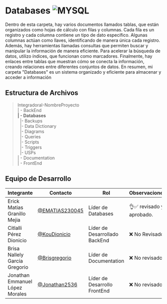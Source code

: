 # Databases  ![MYSQL](https://img.shields.io/badge/MySQL-005C84?style=for-the-badge&logo=mysql&logoColor=white)


Dentro de esta carpeta, hay varios documentos llamados tablas, que están organizados como hojas de cálculo con filas y columnas. Cada fila es un registro y cada columna contiene un tipo de dato específico. Algunas columnas actúan como llaves, identificando de manera única cada registro. Además, hay herramientas llamadas consultas que permiten buscar y manipular la información de manera eficiente. Para acelerar la búsqueda de datos, utilizo índices, que funcionan como marcadores. Finalmente, hay enlaces entre tablas que muestran cómo se conecta la información, creando relaciones entre diferentes conjuntos de datos. En resumen, mi carpeta "Databases" es un sistema organizado y eficiente para almacenar y acceder a información

## Estructura de Archivos

>IntegradoraI-NombreProyecto<br>
>| - BackEnd <br>
>**| - Databases**<br>
>&nbsp;&nbsp;|- Backups<br>
>&nbsp;&nbsp;|- Data Dictionary<br>
>&nbsp;&nbsp;|- Diagrams<br>
>&nbsp;&nbsp;|- Queries<br>
>&nbsp;&nbsp;|- Scripts<br>
>&nbsp;&nbsp;|- Triggers<br>
>&nbsp;&nbsp;|- USPs<br>
>| - Documentation<br>
>| - FrontEnd


## Equipo de Desarrollo

|Integrante|Contacto|Rol|Observaciones|
|------------|--------|---|---|
|Erick Matias Granillo Mejia|[@EMATIAS230045](https://github.com/EMATIAS230045)|Líder de Databases|👌✅ revisado y aprobado.|
|Citlalli Pérez Dionicio|[@KouDionicio](https://github.com/KouDionicio)|Líder de Desarrollado BackEnd|❌ No Revisado.|
|Brisa Nallely García Gregorio|[@Brisgregorio](https://github.com/Brisgregorio)|Líder de Documentation|❌ No revisado |
|Jonathan Emmanuel López Morales|[@Jonathan2536](https://github.com/Jonathan2536)|Líder de Desarrollo FrontEnd|❌ No revisado|